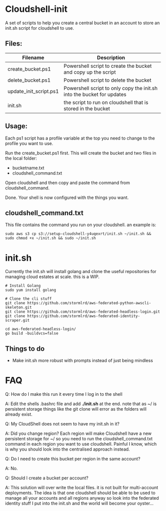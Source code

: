 # Cloudshell-init
A set of scripts to help you create a central bucket in an account to store an init.sh script for cloudshell to use.

## Files:
| Filename | Description |
|----------|-------------|
| create_bucket.ps1 | Powershell script to create the bucket and copy up the script |
| delete_bucket.ps1 | Powershell script to delete the bucket |
| update_init_script.ps1 | Powershell script to only copy the init.sh into the bucket for updates |
| init.sh | the script to run on cloudshell that is stored in the bucket |


## Usage:

Each ps1 script has a profile variable at the top you need to change to the profile you want to use.

Run the create_bucket.ps1 first.
This will create the bucket and two files in the local folder:
- bucketname.txt
- cloudshell_command.txt

Open cloudshell and then copy and paste the command from cloudshell_command.

Done. Your shell is now configured with the things you want.

## cloudshell_command.txt
This file contains the command you run on your cloudshell.
an example is:
```
sudo aws s3 cp s3://setup-cloudshell-y4uqexrt/init.sh ~/init.sh && sudo chmod +x ~/init.sh && sudo ~/init.sh
```
# init.sh

Currently the init.sh will install golang and clone the useful repositories for managing cloud estates at scale. this is a WIP.
```
# Install Golang
sudo yum install golang

# Clone the cli stuff
git clone https://github.com/stormlrd/aws-federated-python-awscli-skeleton.git
git clone https://github.com/stormlrd/aws-federated-headless-login.git
git clone https://github.com/stormlrd/aws-federated-identity-scraper.git

cd aws-federated-headless-login/
go build -buildvcs=false
```

## Things to do
- Make init.sh more robust with prompts instead of just being mindless

# FAQ

Q: How do I make this run it every time I log in to the shell

A: Edit the shells .bashrc file and add **./init.sh** at the end.
note that as ~/ is persistent storage things like the git clone will error as the folders will already exist.

Q: My CloudShell does not seem to have my init.sh in it?

A: Did you change region? Each region will make Cloudshell have a new persistent storage for ~/ so you need to run the cloudshell_command.txt command in each region you want to use cloudshell. Painful I know, which is why you should look into the centralised approach instead.

Q: Do I need to create this bucket per region in the same account?

A: No.

Q: Should I create a bucket per account?

A: This solution will over write the  local files. it is not built for multi-account deployments. The idea is that one cloudshell should be able to be used to manage all your accounts and all regions anyway so look into the federated identity stuff I put into the init.sh and the world will become your oyster...
